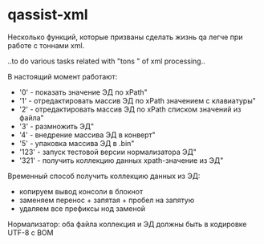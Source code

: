 # qassist-xml
Несколько функций, которые призваны сделать жизнь qa легче при работе с тоннами xml.

..to do various tasks related with "tons " of xml processing..

В настоящий момент работают:
* '0'   -  показать значение ЭД по xPath"
* '1'   -  отредактировать массив ЭД по xPath значением с клавиатуры"  
* '2'   -  отредактировать массив ЭД по xPath списком значений из файла" 
* '3'   -  размножить ЭД"
* '4'   -  внедрение массива ЭД в конверт"
* '5'   -  упаковка массива ЭД в .bin"
* '123' -  запуск тестовой версии нормализатора ЭД"
* '321' -  получить коллекцию данных xpath-значение из ЭД"

Временный способ получить коллекцию данных из ЭД: 
* копируем вывод консоли в блокнот
* заменяем перенос + запятая + пробел на запятую
* удаляем все префиксы нод заменой

Нормализатор: оба файла коллекция и ЭД должны быть в кодировке UTF-8 с BOM 
